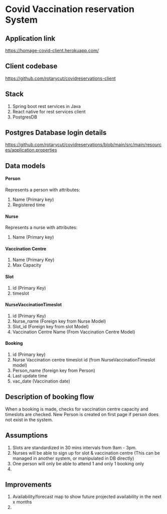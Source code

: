 # Covid Vaccination reservation System 

## Application link
https://homage-covid-client.herokuapp.com/

## Client codebase
https://github.com/rotarycut/covidreservations-client

## Stack
1. Spring boot rest services in Java
2. React native for rest services client
3. PostgresDB

## Postgres Database login details
https://github.com/rotarycut/covidreservations/blob/main/src/main/resources/application.properties

## Data models
#### Person
Represents a person with attributes:
1. Name (Primary key)
2. Registered time

#### Nurse
Represents a nurse with attributes:
1. Name (Primary key)

#### Vaccination Centre
1. Name (Primary Key)
2. Max Capacity

#### Slot
1. id (Primary Key)
2. timeslot

#### NurseVaccinationTimeslot
1. id (Primary Key)
2. Nurse_name (Foreign key from Nurse Model)
3. Slot_id (Foreign key from slot Model)
4. Vaccination Centre Name (From Vaccination Centre Model)

#### Booking
1. id (Primary key)
2. Nurse Vaccination centre timeslot id (from NurseVaccinationTimeslot model)
3. Person_name (foreign key from Person)
4. Last update time
5. vac_date (Vaccination date)

## Description of booking flow
When a booking is made, checks for vaccination centre capacity and timeslots are checked. New Person is created on
first page if person does not exist in the system.

## Assumptions
1. Slots are standardized in 30 mins intervals from 9am - 3pm.
2. Nurses will be able to sign up for slot & vaccination centre (This can be managed in another system, or manipulated in DB directly)
3. One person will only be able to attend 1 and only 1 booking only
4. 

## Improvements
1. Availability/forecast map to show future projected availability in the next x months
2. 

